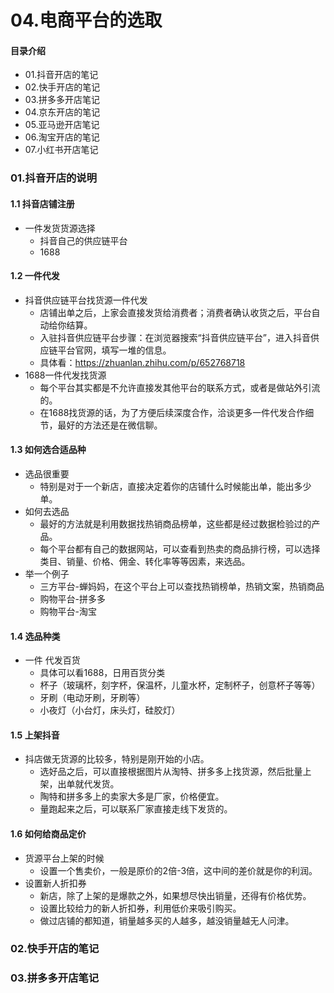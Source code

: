 # 04.电商平台的选取
#### 目录介绍
- 01.抖音开店的笔记
- 02.快手开店的笔记
- 03.拼多多开店笔记
- 04.京东开店的笔记
- 05.亚马逊开店笔记
- 06.淘宝开店的笔记
- 07.小红书开店笔记



### 01.抖音开店的说明
#### 1.1 抖音店铺注册
- 一件发货货源选择
    - 抖音自己的供应链平台
    - 1688


#### 1.2 一件代发
- 抖音供应链平台找货源一件代发
    - 店铺出单之后，上家会直接发货给消费者；消费者确认收货之后，平台自动给你结算。
    - 入驻抖音供应链平台步骤：在浏览器搜索“抖音供应链平台”，进入抖音供应链平台官网，填写一堆的信息。
    - 具体看：https://zhuanlan.zhihu.com/p/652768718
- 1688一件代发找货源
    - 每个平台其实都是不允许直接发其他平台的联系方式，或者是做站外引流的。
    - 在1688找货源的话，为了方便后续深度合作，洽谈更多一件代发合作细节，最好的方法还是在微信聊。



#### 1.3 如何选合适品种
- 选品很重要
    - 特别是对于一个新店，直接决定着你的店铺什么时候能出单，能出多少单。
- 如何去选品
    - 最好的方法就是利用数据找热销商品榜单，这些都是经过数据检验过的产品。
    - 每个平台都有自己的数据网站，可以查看到热卖的商品排行榜，可以选择类目、销量、价格、佣金、转化率等等因素，来选品。
- 举一个例子
    - 三方平台-蝉妈妈，在这个平台上可以查找热销榜单，热销文案，热销商品
    - 购物平台-拼多多
    - 购物平台-淘宝



#### 1.4 选品种类
- 一件 代发百货
  - 具体可以看1688，日用百货分类
  - 杯子（玻璃杯，刻字杯，保温杯，儿童水杯，定制杯子，创意杯子等等）
  - 牙刷（电动牙刷，牙刷等）
  - 小夜灯（小台灯，床头灯，硅胶灯）


#### 1.5 上架抖音
- 抖店做无货源的比较多，特别是刚开始的小店。
    - 选好品之后，可以直接根据图片从淘特、拼多多上找货源，然后批量上架，出单就代发货。
    - 陶特和拼多多上的卖家大多是厂家，价格便宜。
    - 量跑起来之后，可以联系厂家直接走线下发货的。



#### 1.6 如何给商品定价
- 货源平台上架的时候
    - 设置一个售卖价，一般是原价的2倍-3倍，这中间的差价就是你的利润。
- 设置新人折扣券
    - 新店，除了上架的是爆款之外，如果想尽快出销量，还得有价格优势。
    - 设置比较给力的新人折扣券，利用低价来吸引购买。
    - 做过店铺的都知道，销量越多买的人越多，越没销量越无人问津。



### 02.快手开店的笔记


### 03.拼多多开店笔记










